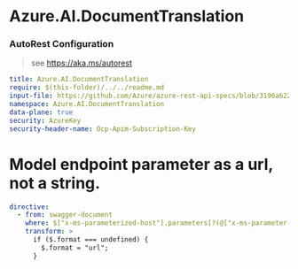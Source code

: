# Azure.AI.DocumentTranslation

### AutoRest Configuration

> see https://aka.ms/autorest

```yaml
title: Azure.AI.DocumentTranslation
require: $(this-folder)/../../readme.md
input-file: https://github.com/Azure/azure-rest-api-specs/blob/3196a62202976da192d6da86f44b02246ca2aa97/specification/cognitiveservices/data-plane/TranslatorText/preview/v1.0-preview.1/TranslatorBatch.json
namespace: Azure.AI.DocumentTranslation
data-plane: true
security: AzureKey
security-header-name: Ocp-Apim-Subscription-Key
```

# Model endpoint parameter as a url, not a string.

```yaml
directive:
  - from: swagger-document
    where: $["x-ms-parameterized-host"].parameters[?(@["x-ms-parameter-location"]=='client'&&@.in=='path')]
    transform: >
      if ($.format === undefined) {
        $.format = "url";
      }
```